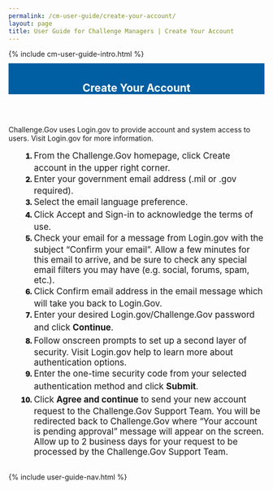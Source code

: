 ```yaml
---
permalink: /cm-user-guide/create-your-account/
layout: page
title: User Guide for Challenge Managers | Create Your Account
---
```

<div class="row">
  <div class="col-sm-12">{% include cm-user-guide-intro.html %}</div>
</div>
<div class="row" style="padding-top: 10px; padding-bottom: 30px;">
  <div class="col-sm-12" style="padding-top: 6px; background-color: #005ea2; color: #ffffff; text-align: center;">
    <h2>Create Your Account</h2>
  </div>
</div>
<div class="row">
  <div class="col-sm-7">
    <p>Challenge.Gov uses Login.gov to provide account and system access to users. Visit Login.gov for more information.<br>
    <ol style="padding-left: 50px;">
      <li style="font-weight:900;"><span style="font-size: 1.06rem; line-height: 1.5; font-weight: 400;">From the Challenge.Gov homepage, click Create account in the upper right corner.</span></li>
      <li style="font-weight:900;"><span style="font-size: 1.06rem; line-height: 1.5; font-weight: 400;">Enter your government email address (.mil or .gov required).</span></li>
      <li style="font-weight:900;"><span style="font-size: 1.06rem; line-height: 1.5; font-weight: 400;">Select the email language preference.</span></li>
      <li style="font-weight:900;"><span style="font-size: 1.06rem; line-height: 1.5; font-weight: 400;">Click Accept and Sign-in to acknowledge the terms of use.</span></li>
      <li style="font-weight:900;"><span style="font-size: 1.06rem; line-height: 1.5; font-weight: 400;">Check your email for a message from Login.gov with the subject “Confirm your email”. Allow a few minutes for this email to arrive, and be sure to check any special email filters you may have (e.g. social, forums, spam, etc.).
</span></li>
      <li style="font-weight:900;"><span style="font-size: 1.06rem; line-height: 1.5; font-weight: 400;">Click Confirm email address in the email message which will take you back to Login.Gov.</span></li>
      <li style="font-weight:900;"><span style="font-size: 1.06rem; line-height: 1.5; font-weight: 400;">Enter your desired Login.gov/Challenge.Gov password and click <b>Continue</b>.</span></li>
      <li style="font-weight:900;"><span style="font-size: 1.06rem; line-height: 1.5; font-weight: 400;">Follow onscreen prompts to set up a second layer of security. Visit Login.gov help to learn more about authentication options.</span></li>
       <li style="font-weight:900;"><span style="font-size: 1.06rem; line-height: 1.5; font-weight: 400;">Enter the one-time security code from your selected authentication method and click <b>Submit</b>.</span></li>
      <li style="font-weight:900;"><span style="font-size: 1.06rem; line-height: 1.5; font-weight: 400;">Click <b>Agree and continue</b> to send your new account request to the Challenge.Gov Support Team. You will be redirected back to Challenge.Gov where “Your account is pending approval” message will appear on the screen. Allow up to 2 business days for your request to be processed by the Challenge.Gov Support Team.</span></li>
    </ol>
  </div>
  <div class="col-sm-1">&nbsp;</div>
  <div class="col-sm-4"> {% include user-guide-nav.html %} </div>
</div>
